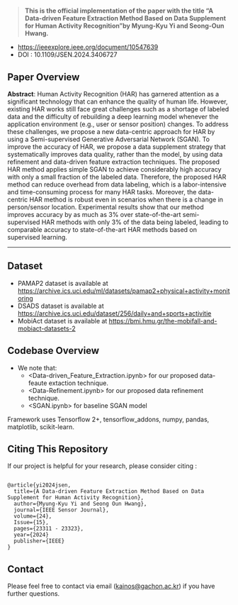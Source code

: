 # 


>**This is the official implementation of the paper with the title “A Data-driven Feature Extraction Method Based on Data Supplement for Human Activity Recognition”by Myung-Kyu Yi and Seong-Oun Hwang.**
- https://ieeexplore.ieee.org/document/10547639
- DOI : 10.1109/JSEN.2024.3406727

## Paper Overview

**Abstract**: Human Activity Recognition (HAR) has garnered attention as a significant technology that can enhance the quality of human life. However, existing HAR works still face great challenges such as a shortage of labeled data and the difficulty of rebuilding a deep learning model whenever the application environment (e.g., user or sensor position) changes. To address these challenges, we propose a new data-centric approach for HAR by using a Semi-supervised Generative Adversarial Network (SGAN). To improve the accuracy of HAR, we propose a data supplement strategy that systematically improves data quality, rather than the model, by using data refinement and data-driven feature extraction techniques. The proposed HAR method applies simple SGAN to achieve considerably high accuracy with only a small fraction of the labeled data. Therefore, the proposed HAR method can reduce overhead from data labeling, which is a labor-intensive and time-consuming process for many HAR tasks. Moreover, the data-centric HAR method is robust even in scenarios when there is a change in person/sensor location. Experimental results show that our method improves accuracy by as much as 3% over state-of-the-art semi-supervised HAR methods with only 3% of the data being labeled, leading to comparable accuracy to state-of-the-art HAR methods based on supervised learning.

---
## Dataset
- PAMAP2 dataset is available at https://archive.ics.uci.edu/ml/datasets/pamap2+physical+activity+monitoring
- DSADS dataset is available at https://archive.ics.uci.edu/dataset/256/daily+and+sports+activitie
- MobiAct dataset is available at https://bmi.hmu.gr/the-mobifall-and-mobiact-datasets-2

## Codebase Overview
- We note that:
  - <Data-driven_Feature_Extraction.ipynb> for our proposed data-feaute extaction technique.
  - <Data-Refinement.ipynb> for our proposed data refinement technique.
  - <SGAN.ipynb> for baseline SGAN model

Framework uses Tensorflow 2+, tensorflow_addons, numpy, pandas, matplotlib, scikit-learn.  
  
## Citing This Repository

If our project is helpful for your research, please consider citing :

```

@article{yi2024jsen,
  title={A Data-driven Feature Extraction Method Based on Data Supplement for Human Activity Recognition},
  author={Myung-Kyu Yi and Seong Oun Hwang},
  journal={IEEE Sensor Journal},
  volume={24},
  Issue={15},
  pages={23311 - 23323},
  year={2024}
  publisher={IEEE}
}

```

## Contact

Please feel free to contact via email (<kainos@gachon.ac.kr>) if you have further questions.
